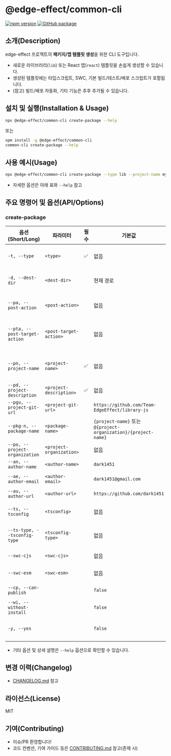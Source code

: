 # @edge-effect/common-cli

[![npm version](https://img.shields.io/npm/v/@edge-effect/common-cli)](https://www.npmjs.com/package/@edge-effect/common-cli)
[![GitHub package](https://img.shields.io/badge/github-packages-available-brightgreen)](https://github.com/Team-EdgeEffect/library-js/pkgs/npm/@edge-effect%2Fcommon-cli)

## 소개(Description)

edge-effect 프로젝트의 **패키지/앱 템플릿 생성**을 위한 CLI 도구입니다.

- 새로운 라이브러리(`lib`) 또는 React 앱(`react`) 템플릿을 손쉽게 생성할 수 있습니다.
- 생성된 템플릿에는 타입스크립트, SWC, 기본 빌드/테스트/배포 스크립트가 포함됩니다.
- (참고) 빌드/배포 자동화, 기타 기능은 추후 추가될 수 있습니다.

## 설치 및 실행(Installation & Usage)

```bash
npx @edge-effect/common-cli create-package --help
```

또는

```bash
npm install -g @edge-effect/common-cli
common-cli create-package --help
```

## 사용 예시(Usage)

```bash
npx @edge-effect/common-cli create-package --type lib --project-name my-lib --project-description "설명" --yes
```

- 자세한 옵션은 아래 표와 `--help` 참고

## 주요 명령어 및 옵션(API/Options)

### create-package

| 옵션(Short/Long)               | 파라미터                 | 필수 | 기본값                                                         | 설명                                   |
| ------------------------------ | ------------------------ | ---- | -------------------------------------------------------------- | -------------------------------------- |
| `-t, --type`                   | `<type>`                 | ✅   | 없음                                                           | 패키지 타입 선택 (`lib`, `react`)      |
| `-d, --dest-dir`               | `<dest-dir>`             |      | 현재 경로                                                      | 패키지 생성 루트(워크스페이스) 경로    |
| `--pa, --post-action`          | `<post-action>`          |      | 없음                                                           | 생성 후 실행할 액션(호출 위치 기준)    |
| `--pta, --post-target-action`  | `<post-target-action>`   |      | 없음                                                           | 생성 후 실행할 액션(outputDir 기준)    |
| `--pn, --project-name`         | `<project-name>`         | ✅   | 없음                                                           | 프로젝트 이름(폴더명, kebab-case 추천) |
| `--pd, --project-description`  | `<project-description>`  | ✅   | 없음                                                           | 프로젝트 설명                          |
| `--pgu, --project-git-url`     | `<project-git-url>`      |      | `https://github.com/Team-EdgeEffect/library-js`                | 프로젝트 Git 주소                      |
| `--pkg-n, --package-name`      | `<package-name>`         |      | `{project-name}` 또는 `@{project-organization}/{project-name}` | 패키지(모듈)명                         |
| `--po, --project-organization` | `<project-organization>` |      | 없음                                                           | 프로젝트 조직 이름                     |
| `--an, --author-name`          | `<author-name>`          |      | `dark1451`                                                     | author 이름                            |
| `--ae, --author-email`         | `<author-email>`         |      | `dark1451@gmail.com`                                           | author 이메일                          |
| `--au, --author-url`           | `<author-url>`           |      | `https://github.com/dark1451`                                  | author URL                             |
| `--ts, --tsconfig`             | `<tsconfig>`             |      | 없음                                                           | 사용할 tsconfig.json 경로              |
| `--ts-type, --tsconfig-type`   | `<tsconfig-type>`        |      | 없음                                                           | type 빌드용 tsconfig.json 경로         |
| `--swc-cjs`                    | `<swc-cjs>`              |      | 없음                                                           | swc cjs 빌드용 파일 경로               |
| `--swc-esm`                    | `<swc-esm>`              |      | 없음                                                           | swc esm 빌드용 파일 경로               |
| `--cp, --can-publish`          |                          |      | `false`                                                        | 배포 가능한 패키지 여부                |
| `--wi, --without-install`      |                          |      | `false`                                                        | 기본 종속성 설치 생략                  |
| `-y, --yes`                    |                          |      | `false`                                                        | 모든 대화형 입력에 기본값 사용         |

- 기타 옵션 및 상세 설명은 `--help` 옵션으로 확인할 수 있습니다.

## 변경 이력(Changelog)

- [CHANGELOG.md](./CHANGELOG.md) 참고

## 라이선스(License)

MIT

## 기여(Contributing)

- 이슈/PR 환영합니다!
- 코드 컨벤션, 기여 가이드 등은 [CONTRIBUTING.md](./CONTRIBUTING.md) 참고(존재 시)

```

```
